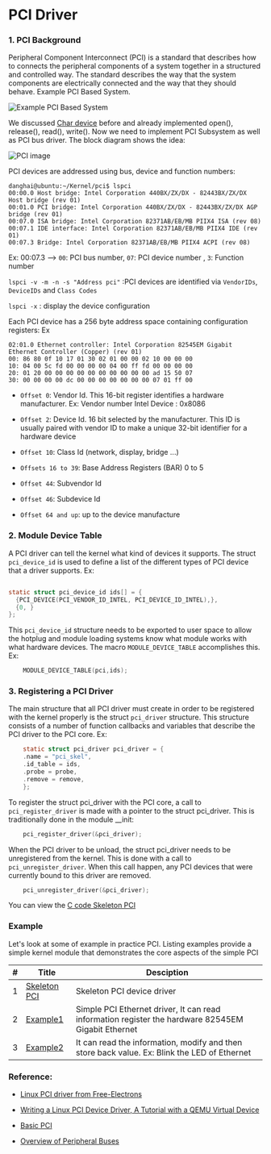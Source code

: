 # PCI Driver

### 1. PCI Background

Peripheral Component Interconnect (PCI) is a standard that describes how to connects the peripheral components
of a system together in a structured and controlled way. The standard describes the way that the system components
are electrically connected and the way that they should behave. Example PCI Based System.

![Example PCI Based System](http://www.tldp.org/LDP/tlk/dd/pci-system.gif)

We discussed [Char device](https://github.com/danghai/Kernel/tree/master/character_device_driver) before and 
already implemented open(), release(), read(), write(). Now we need to implement PCI Subsystem as well as PCI 
bus driver. The block diagram shows the idea:  

![PCI image](https://github.com/danghai/Kernel/blob/master/pci/skeleton_pci/pci.JPG)

PCI devices are addressed using bus, device and function numbers: 

```
danghai@ubuntu:~/Kernel/pci$ lspci
00:00.0 Host bridge: Intel Corporation 440BX/ZX/DX - 82443BX/ZX/DX Host bridge (rev 01)
00:01.0 PCI bridge: Intel Corporation 440BX/ZX/DX - 82443BX/ZX/DX AGP bridge (rev 01)
00:07.0 ISA bridge: Intel Corporation 82371AB/EB/MB PIIX4 ISA (rev 08)
00:07.1 IDE interface: Intel Corporation 82371AB/EB/MB PIIX4 IDE (rev 01)
00:07.3 Bridge: Intel Corporation 82371AB/EB/MB PIIX4 ACPI (rev 08)

```

Ex: 00:07.3 --> `00`: PCI bus number, `07`: PCI device number , `3`: Function number

`lspci -v -m -n -s "Address pci"` :PCI devices are identified via `VendorIDs`, `DeviceIDs` and `Class Codes`

`lspci -x` : display the device configuration 

Each PCI device has a 256 byte address space containing configuration registers: Ex

```
02:01.0 Ethernet controller: Intel Corporation 82545EM Gigabit Ethernet Controller (Copper) (rev 01)
00: 86 80 0f 10 17 01 30 02 01 00 00 02 10 00 00 00
10: 04 00 5c fd 00 00 00 00 04 00 ff fd 00 00 00 00
20: 01 20 00 00 00 00 00 00 00 00 00 00 ad 15 50 07
30: 00 00 00 00 dc 00 00 00 00 00 00 00 07 01 ff 00
```

* `Offset 0`: Vendor Id. This 16-bit register identifies a hardware manufacturer. Ex: Vendor number
Intel Device : 0x8086

* `Offset 2`: Device Id. 16 bit selected by the manufacturer. This ID is usually paired with vendor ID
to make a unique 32-bit identifier for a hardware device

* `Offset 10`: Class Id (network, display, bridge ...)

* `Offsets 16 to 39`: Base Address Registers (BAR) 0 to 5

* `Offset 44`: Subvendor Id

* `Offset 46`: Subdevice Id

* `Offset 64 and up`: up to the device manufacture

### 2. Module Device Table

A PCI driver can tell the kernel what kind of devices it supports. The struct `pci_device_id` is
used to define a list of the different types of PCI device that a driver supports. Ex: 

```c

static struct pci_device_id ids[] = {
  {PCI_DEVICE(PCI_VENDOR_ID_INTEL, PCI_DEVICE_ID_INTEL),},
  {0, }
};
```

This `pci_device_id` structure needs to be exported to user space to allow the hotplug and module
loading systems know what module works with what hardware devices. The macro `MODULE_DEVICE_TABLE` 
accomplishes this. Ex:

```c
	MODULE_DEVICE_TABLE(pci,ids);
```

### 3. Registering a PCI Driver

The main structure that all PCI driver must create in order to be registered with the kernel properly 
is the struct `pci_driver` structure. This structure consists of a number of function callbacks
and variables that describe the PCI driver to the PCI core. Ex:

```c
	static struct pci_driver pci_driver = {
  	.name = "pci_skel",
  	.id_table = ids,
  	.probe = probe,
  	.remove = remove,
	};
```

To register the struct pci_driver with the PCI core, a call to `pci_register_driver` is made with a pointer
to the struct pci_driver. This is traditionally done in the module __init:

```c
	pci_register_driver(&pci_driver);
```

When the PCI driver to be unload, the struct pci_driver needs to be unregistered from the kernel.
This is done with a call to `pci_unregister_driver`. When this call happen, any PCI devices that
were currently bound to this driver are removed. 

```c
	pci_unregister_driver(&pci_driver);
```

You can view the [C code Skeleton PCI](https://github.com/danghai/Kernel/blob/master/pci/skeleton_pci/ske_pci.c)

### Example 

Let's look at some of example in practice PCI. Listing examples provide a simple kernel module
that demonstrates the core aspects of the simple PCI

| # | Title | Desciption |
| --- | --- | --- |
| 1 | [Skeleton PCI](https://github.com/danghai/Kernel/blob/master/pci/skeleton_pci/ske_pci.c) | Skeleton PCI device driver|
| 2 | [Example1](https://github.com/danghai/Kernel/tree/master/pci/example1) | Simple PCI Ethernet driver, It can read information register the hardware 82545EM Gigabit Ethernet|
| 3 | [Example2](https://github.com/danghai/Kernel/tree/master/pci/example2) | It can read the information, modify and then store back value. Ex: Blink the LED of Ethernet|

### Reference: 

* [Linux PCI driver from Free-Electrons](http://free-electrons.com/doc/legacy/pci-drivers/pci-drivers.pdf)

* [Writing a Linux PCI Device Driver, A Tutorial with a QEMU Virtual Device](http://nairobi-embedded.org/linux_pci_device_driver.html)

* [Basic PCI](http://www.tldp.org/LDP/tlk/tlk.html)

* [Overview of Peripheral Buses](http://www.xml.com/ldd/chapter/book/ch15.html)


